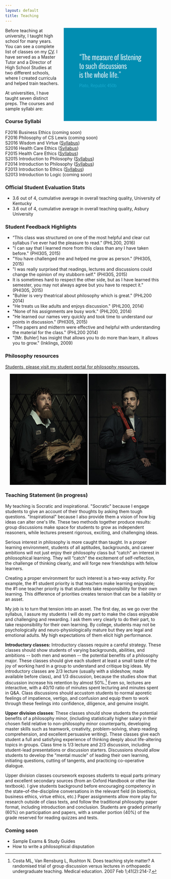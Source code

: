 ```yaml
---
layout: default
title: Teaching
---
```


<img src="/img/measurelearning.png" alt="propermeasure" align="right" hspace="15" height="300" width="300">

Before teaching at university, I taught high school for many years. You can see a complete list of classes on my [CV](/Buhler-CV.pdf). I have served as a Master Tutor and a Director of High School Studies at two different schools, where I created curricula and helped train teachers. 

At universities, I have taught seven distinct preps. The courses and sample syllabi are:

### Course Syllabi
F2016 Business Ethics (coming soon)  
F2016 Philosophy of CS Lewis (coming soon)  
S2016 Wisdom and Virtue  ([Syllabus](/PHL293))  
S2016 Health Care Ethics ([Syllabus](/PHI305))    
F2015 Health Care Ethics ([Syllabus](/PHI305))       
S2015 Introduction to Philosophy ([Syllabus](/PHL200))   
F2014 Introduction to Philosophy ([Syllabus](/PHL200))    
F2013 Introduction to Ethics ([Syllabus](https://docs.google.com/document/d/1u2FI836N6FcWWs2I5BrbLF1tQav9wjcDJiOU0bRkfRw/edit))     
S2013 Introduction to Logic (coming soon)  

### Official Student Evaluation Stats
+  3.6 out of 4, cumulative average in overall teaching quality, University of Kentucky
+  3.6 out of 4, cumulative average in overall teaching quality, Asbury University
 
### Student Feedback Highlights ###
* “This class was structured on one of the most helpful and clear cut syllabus I’ve ever had the pleasure to read.” (PHL200, 2016)
* "I can say that I learned more from this class than any I have taken before." (PHI305, 2015)
*  "You have challenged me and helped me grow as person." (PHI305, 2015)
*  "I was really surprised that readings, lectures and discussions could change the opinion of my stubborn self." (PHI305, 2015)
*  It is sometimes hard to respect the other side, but as I have learned this semester, you may not always agree but you have to respect it." (PHI305, 2015) 
* "Buhler is very theatrical about philosophy which is great." (PHL200 2014)
* "He treats us like adults and enjoys discussion." (PHL200, 2014)
* "None of his assignments are busy work." (PHL200, 2014)
* "He learned our names very quickly and took time to understand our points in discussion." (PHI305, 2015)
* "The papers and midterm were effective and helpful with understanding the material for the class." (PHL200 2014)
*  "[Mr. Buhler] has insight that allows you to do more than learn, it allows you to grow." (Inklings, 2009)

### Philosophy resources ###

[Students, please visit my student portal for philosophy resources.](/philosophy) 

<img src="/img/mechanics.jpg" alt="mechanics" align="center" hspace="15">


### Teaching Statement (in progress)

My teaching is Socratic and inspirational. "Socratic" because I engage students to give an account of their thoughts by asking them tough questions. "Inspirational" because I also provide them a vision of how big ideas can alter one's life. These two methods together produce results: group discussions make space for students to grow as independent reasoners, while lectures present rigorous, exciting, and challenging ideas.

Serious interest in philosophy is more caught than taught. In a proper learning environment, students of all aptitudes, backgrounds, and career ambitions will not just enjoy their philosophy class but “catch” an interest in philosophical learning. They will “catch” the excitement of self-reflection, the challenge of thinking clearly, and will forge new friendships with fellow learners. 

Creating a proper environment for such interest is a two-way activity. For example, the #1 student priority is that teachers make learning enjoyable;  the #1 one teacher priority is that students take responsibility for their own learning. This difference of priorities creates tension that can be a liability or an asset. 

My job is to turn that tension into an asset. The first day, as we go over the syllabus,  I assure my students I will do my part to make the class enjoyable and challenging and rewarding. I ask them very clearly to do their part, to take responsibility for their own learning. By college, students may not be psychologically and neuro-physiologically mature but they are legal and emotional adults.  My high expectations of them elicit high performance.

**Introductory classes:** Introductory classes require a careful strategy. 
These classes should show students of varying backgrounds, abilities, and ambitions -- both men and women -- the potential benefits of a philosophy major. These classes should give each student at least a small taste of the joy of working hard in a group to understand and critique big ideas. My introductory classes are 2/3 lecture (usually with a slideshow, made available before class), and 1/3 discussion, because the studies show that discussion increase his retention by almost 50%.[^1] Even so, lectures are interactive, with a 40/10 ratio of minutes spent lecturing and minutes spent in Q&A. Class discussions should accustom students to normal aporetic feelings of impatience, vertigo, and confusion and equip them to work through these feelings into confidence, diligence, and genuine insight. 

**Upper division classes**: These classes should show students the potential benefits of a philosophy minor, (including statistically higher salary in their chosen field relative to non-philosophy minor counterparts, developing master skills such as teamwork, creativity, problem-solving, sharp reading comprehension, and excellent persuasive writing). These classes give each student a full and satisfying experience of thinking deeply about life-altering topics in groups. Class time is 1/3 lecture and 2/3 discussion, including student-lead presentations or discussion starters. Discussions should allow students to develop the "mental muscle" of leading their own learning, initiating questions, cutting of tangents, and practicing co-operative dialogue. 

Upper division classes coursework exposes students to equal parts primary and excellent secondary sources (from an Oxford Handbook or other like textbook). I give students background before encouraging competency in the state–of-the-discipline conversations in the relevant field (in bioethics, business ethics,  virtue ethics, etc.) Paper assignments allow more play for research outside of class texts, and follow the traditional philosophy paper format, including introduction and conclusion. Students are graded primarily (60%) on participation and papers, with a smaller portion (40%) of the grade reserved for reading quizzes and tests. 


### Coming soon ###
* Sample Exams & Study Guides
* How to write a philosophical disputation

[^1]: Costa ML, Van Rensburg L, Rushton N. Does teaching style matter? A randomised trial of group discussion versus lectures in orthopaedic undergraduate teaching. Medical education. 2007 Feb 1;41(2):214-7.
 